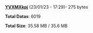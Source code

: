 [**YVXMXkpj**](/data/YVXMXkpj.txt) (23/01/23 - 17:29)- 275 bytes

**Total Datas**: 6019

**Total Size**: 35.58 MB / 35.6 MB